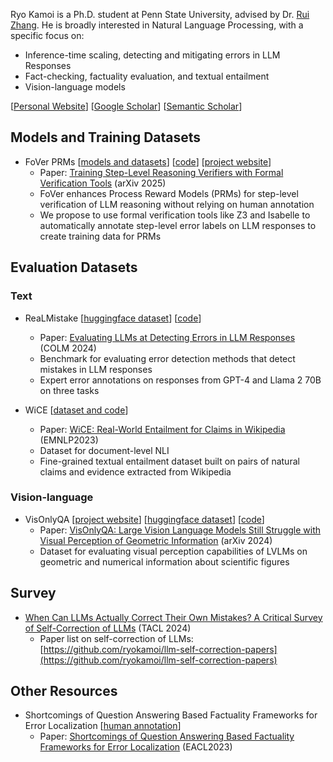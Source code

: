 Ryo Kamoi is a Ph.D. student at Penn State University, advised by Dr. [Rui Zhang](https://ryanzhumich.github.io/). He is broadly interested in Natural Language Processing, with a specific focus on:

* Inference-time scaling, detecting and mitigating errors in LLM Responses
* Fact-checking, factuality evaluation, and textual entailment
* Vision-language models

[[Personal Website](https://ryokamoi.github.io/)] [[Google Scholar](https://scholar.google.com/citations?user=4OWTLKAAAAAJ)] [[Semantic Scholar](https://www.semanticscholar.org/author/Ryo-Kamoi/83757854)]

## Models and Training Datasets

* FoVer PRMs [[models and datasets](https://huggingface.co/collections/ryokamoi/fover-682e28cc9f6200c7dfd5342f)] [[code](https://github.com/psunlpgroup/FoVer)] [[project website](https://fover-prm.github.io/)]
  * Paper: [Training Step-Level Reasoning Verifiers with Formal Verification Tools](https://arxiv.org/abs/2505.15960) (arXiv 2025)
  * FoVer enhances Process Reward Models (PRMs) for step-level verification of LLM reasoning without relying on human annotation
  * We propose to use formal verification tools like Z3 and Isabelle to automatically annotate step-level error labels on LLM responses to create training data for PRMs

## Evaluation Datasets

### Text

* ReaLMistake [[huggingface dataset](https://huggingface.co/datasets/ryokamoi/realmistake)] [[code](https://github.com/psunlpgroup/ReaLMistake)]
  * Paper: [Evaluating LLMs at Detecting Errors in LLM Responses](https://arxiv.org/abs/2404.03602) (COLM 2024)
  * Benchmark for evaluating error detection methods that detect mistakes in LLM responses
  * Expert error annotations on responses from GPT-4 and Llama 2 70B on three tasks

* WiCE [[dataset and code](https://github.com/ryokamoi/wice)]
  * Paper: [WiCE: Real-World Entailment for Claims in Wikipedia](https://arxiv.org/abs/2303.01432) (EMNLP2023)
  * Dataset for document-level NLI
  * Fine-grained textual entailment dataset built on pairs of natural claims and evidence extracted from Wikipedia

### Vision-language

* VisOnlyQA [[project website](https://visonlyqa.github.io/)] [[huggingface dataset](https://huggingface.co/collections/ryokamoi/visonlyqa-674e86c7ec384b629bb97bc3)] [[code](https://github.com/psunlpgroup/VisOnlyQA)]
  * Paper: [VisOnlyQA: Large Vision Language Models Still Struggle with Visual Perception of Geometric Information](https://arxiv.org/abs/2412.00947) (arXiv 2024)
  * Dataset for evaluating visual perception capabilities of LVLMs on geometric and numerical information about scientific figures

## Survey

* [When Can LLMs Actually Correct Their Own Mistakes? A Critical Survey of Self-Correction of LLMs](https://arxiv.org/abs/2406.01297) (TACL 2024)
  * Paper list on self-correction of LLMs: [https://github.com/ryokamoi/llm-self-correction-papers](https://github.com/ryokamoi/llm-self-correction-papers)

## Other Resources

* Shortcomings of Question Answering Based Factuality Frameworks for Error Localization [[human annotation](https://github.com/ryokamoi/QA-metrics-human-annotation)]
  * Paper: [Shortcomings of Question Answering Based Factuality Frameworks for Error Localization](https://aclanthology.org/2023.eacl-main.11/) (EACL2023)

<!--
**ryokamoi/ryokamoi** is a ✨ _special_ ✨ repository because its `README.md` (this file) appears on your GitHub profile.

Here are some ideas to get you started:

- 🔭 I’m currently working on ...
- 🌱 I’m currently learning ...
- 👯 I’m looking to collaborate on ...
- 🤔 I’m looking for help with ...
- 💬 Ask me about ...
- 📫 How to reach me: ...
- 😄 Pronouns: ...
- ⚡ Fun fact: ...
-->
